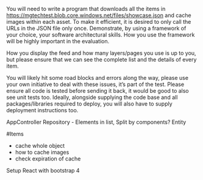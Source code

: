 You will need to write a program that downloads all the items in https://mgtechtest.blob.core.windows.net/files/showcase.json and cache images within each asset.
To make it efficient, it is desired to only call the URLs in the JSON file only once. Demonstrate, by using a framework of your choice, your software architectural skills.
How you use the framework will be highly important in the evaluation.

How you display the feed and how many layers/pages you use is up to you, but please ensure that we can see the complete list and the details of every item.

You will likely hit some road blocks and errors along the way, please use your own initiative to deal with these issues, it’s part of the test.
Please ensure all code is tested before sending it back, it would be good to also see unit tests too. Ideally, alongside supplying the code base and all
packages/libraries required to deploy, you will also have to supply deployment instructions too.


 AppController
 Repository - Elements in list, Split by components?
 Entity


#Items
 - cache whole object
 - how to cache images
 - check expiration of cache

 Setup React with bootstrap 4




